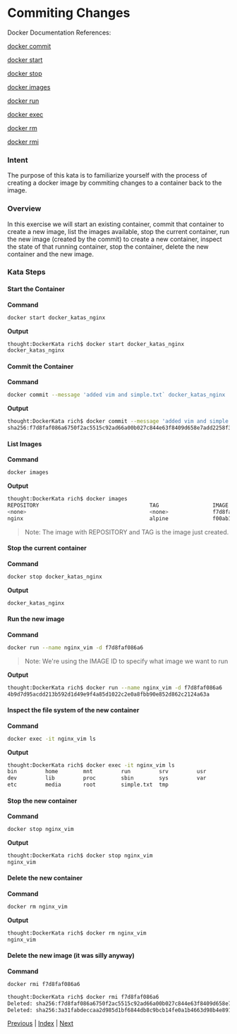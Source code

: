 # Commiting Changes 

Docker Documentation References:

[docker commit](https://docs.docker.com/engine/reference/commandline/commit/)

[docker start](https://docs.docker.com/engine/reference/commandline/start/)

[docker stop](https://docs.docker.com/engine/reference/commandline/stop/)

[docker images](https://docs.docker.com/engine/reference/commandline/images/)

[docker run](https://docs.docker.com/engine/reference/commandline/run/)

[docker exec](https://docs.docker.com/engine/reference/commandline/exec/)

[docker rm](https://docs.docker.com/engine/reference/commandline/rm/)

[docker rmi](https://docs.docker.com/engine/reference/commandline/rmi/)

### Intent

The purpose of this kata is to familiarize yourself with the process of creating a docker image by commiting changes to a container back to the image.

### Overview

In this exercise we will start an existing container, commit that container to create a new image, list the images available, stop the current container, run the new image (created by the commit) to create a new container, inspect the state of that running container, stop the container, delete the new container and the new image.

### Kata Steps

#### Start the Container

**Command**

```bash
docker start docker_katas_nginx
```

**Output**

```bash
thought:DockerKata rich$ docker start docker_katas_nginx
docker_katas_nginx
```

#### Commit the Container

**Command**

```bash
docker commit --message 'added vim and simple.txt` docker_katas_nginx 
```

**Output**

```bash
thought:DockerKata rich$ docker commit --message 'added vim and simple.txt' docker_katas_nginx
sha256:f7d8faf086a6750f2ac5515c92ad66a00b027c844e63f8409d658e7add2258f3
```

#### List Images

**Command**

```bash
docker images
```

**Output**

```bash
thought:DockerKata rich$ docker images
REPOSITORY                                   TAG                 IMAGE ID            CREATED             SIZE
<none>                                       <none>              f7d8faf086a6        37 seconds ago      42.2 MB
nginx                                        alpine              f00ab1b3ac6d        2 weeks ago         15.5 MB
```

> Note: The image with REPOSITORY <none> and TAG <none> is the image just created.

#### Stop the current container

**Command**

```bash
docker stop docker_katas_nginx
```

**Output**

```bash
docker_katas_nginx
```

#### Run the new image

**Command**

```bash
docker run --name nginx_vim -d f7d8faf086a6
```

> Note: We're using the IMAGE ID to specify what image we want to run

**Output**

```bash
thought:DockerKata rich$ docker run --name nginx_vim -d f7d8faf086a6
4b9d7d95acdd213b592d1d49e9f4a85d1022c2e0a8fbb90e852d862c2124a63a
```

#### Inspect the file system of the new container

**Command**

```bash
docker exec -it nginx_vim ls
```

**Output**

```bash
thought:DockerKata rich$ docker exec -it nginx_vim ls
bin         home        mnt         run         srv         usr
dev         lib         proc        sbin        sys         var
etc         media       root        simple.txt  tmp
```

#### Stop the new container

**Command**

```bash
docker stop nginx_vim
```

**Output**

```bash
thought:DockerKata rich$ docker stop nginx_vim
nginx_vim
```

#### Delete the new container

**Command**

```bash
docker rm nginx_vim
```

**Output**

```bash
thought:DockerKata rich$ docker rm nginx_vim
nginx_vim
```

#### Delete the new image (it was silly anyway)

**Command**

```bash
docker rmi f7d8faf086a6
```

```bash
thought:DockerKata rich$ docker rmi f7d8faf086a6
Deleted: sha256:f7d8faf086a6750f2ac5515c92ad66a00b027c844e63f8409d658e7add2258f3
Deleted: sha256:3a31fabdeccaa2d985d1bf6844db8c9bcb14fe0a1b4663d98b4e891293d4e1fe
```

[Previous](11_change_container_state.md) | [Index](README.md) | [Next](13_interacting.md)
